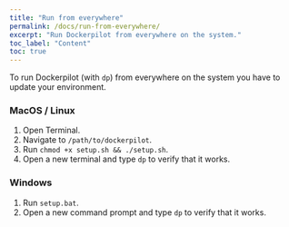 ```yaml
---
title: "Run from everywhere"
permalink: /docs/run-from-everywhere/
excerpt: "Run Dockerpilot from everywhere on the system."
toc_label: "Content"
toc: true
---
```

To run Dockerpilot (with `dp`) from everywhere on the system you have to update your environment. 

### MacOS / Linux
1. Open Terminal.
1. Navigate to `/path/to/dockerpilot`.
1. Run `chmod +x setup.sh && ./setup.sh`.
1. Open a new terminal and type `dp` to verify that it works.

### Windows
1. Run `setup.bat`.
1. Open a new command prompt and type `dp` to verify that it works.